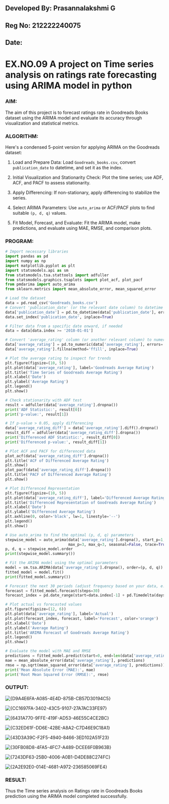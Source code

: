 ## Developed By: Prasannalakshmi G
## Reg No: 212222240075
## Date: 

# EX.NO.09        A project on Time series analysis on ratings rate forecasting using ARIMA model in python


### AIM:
The aim of this project is to forecast ratings rate in Goodreads Books dataset using the ARIMA model and evaluate its accuracy through visualization and statistical metrics.

### ALGORITHM:
Here's a condensed 5-point version for applying ARIMA on the Goodreads dataset:

1. Load and Prepare Data: Load `Goodreads_books.csv`, convert `publication_date` to datetime, and set it as the index.

2. Initial Visualization and Stationarity Check: Plot the time series; use ADF, ACF, and PACF to assess stationarity.

3. Apply Differencing: If non-stationary, apply differencing to stabilize the series.

4. Select ARIMA Parameters: Use `auto_arima` or ACF/PACF plots to find suitable `(p, d, q)` values.

5. Fit Model, Forecast, and Evaluate: Fit the ARIMA model, make predictions, and evaluate using MAE, RMSE, and comparison plots.

   
### PROGRAM:

```python
# Import necessary libraries
import pandas as pd
import numpy as np
import matplotlib.pyplot as plt
import statsmodels.api as sm
from statsmodels.tsa.stattools import adfuller
from statsmodels.graphics.tsaplots import plot_acf, plot_pacf
from pmdarima import auto_arima
from sklearn.metrics import mean_absolute_error, mean_squared_error

# Load the dataset
data = pd.read_csv('Goodreads_books.csv')
# Convert 'publication_date' (or the relevant date column) to datetime and set as index
data['publication_date'] = pd.to_datetime(data['publication_date'], errors='coerce')
data.set_index('publication_date', inplace=True)

# Filter data from a specific date onward, if needed
data = data[data.index >= '2018-01-01']

# Convert 'average_rating' column (or another relevant column) to numeric and handle missing values
data['average_rating'] = pd.to_numeric(data['average_rating'], errors='coerce')
data['average_rating'].fillna(method='ffill', inplace=True)

# Plot the average rating to inspect for trends
plt.figure(figsize=(10, 5))
plt.plot(data['average_rating'], label='Goodreads Average Rating')
plt.title('Time Series of Goodreads Average Rating')
plt.xlabel('Date')
plt.ylabel('Average Rating')
plt.legend()
plt.show()

# Check stationarity with ADF test
result = adfuller(data['average_rating'].dropna())
print('ADF Statistic:', result[0])
print('p-value:', result[1])

# If p-value > 0.05, apply differencing
data['average_rating_diff'] = data['average_rating'].diff().dropna()
result_diff = adfuller(data['average_rating_diff'].dropna())
print('Differenced ADF Statistic:', result_diff[0])
print('Differenced p-value:', result_diff[1])

# Plot ACF and PACF for differenced data
plot_acf(data['average_rating_diff'].dropna())
plt.title('ACF of Differenced Average Rating')
plt.show()
plot_pacf(data['average_rating_diff'].dropna())
plt.title('PACF of Differenced Average Rating')
plt.show()

# Plot Differenced Representation
plt.figure(figsize=(10, 5))
plt.plot(data['average_rating_diff'], label='Differenced Average Rating', color='red')
plt.title('Differenced Representation of Goodreads Average Rating')
plt.xlabel('Date')
plt.ylabel('Differenced Average Rating')
plt.axhline(0, color='black', lw=1, linestyle='--')
plt.legend()
plt.show()

# Use auto_arima to find the optimal (p, d, q) parameters
stepwise_model = auto_arima(data['average_rating'].dropna(), start_p=1, start_q=1,
                            max_p=3, max_q=3, seasonal=False, trace=True)
p, d, q = stepwise_model.order
print(stepwise_model.summary())

# Fit the ARIMA model using the optimal parameters
model = sm.tsa.ARIMA(data['average_rating'].dropna(), order=(p, d, q))
fitted_model = model.fit()
print(fitted_model.summary())

# Forecast the next 30 periods (adjust frequency based on your data, e.g., monthly, daily, etc.)
forecast = fitted_model.forecast(steps=30)
forecast_index = pd.date_range(start=data.index[-1] + pd.Timedelta(days=1), periods=30, freq='M')

# Plot actual vs forecasted values
plt.figure(figsize=(12, 6))
plt.plot(data['average_rating'], label='Actual')
plt.plot(forecast_index, forecast, label='Forecast', color='orange')
plt.xlabel('Date')
plt.ylabel('Average Rating')
plt.title('ARIMA Forecast of Goodreads Average Rating')
plt.legend()
plt.show()

# Evaluate the model with MAE and RMSE
predictions = fitted_model.predict(start=0, end=len(data['average_rating']) - 1)
mae = mean_absolute_error(data['average_rating'], predictions)
rmse = np.sqrt(mean_squared_error(data['average_rating'], predictions))
print('Mean Absolute Error (MAE):', mae)
print('Root Mean Squared Error (RMSE):', rmse)


```

### OUTPUT:
![{D9A4E6FA-A085-4E4D-875B-CB57D30194C5}](https://github.com/user-attachments/assets/bb8731bc-c657-43cd-b06c-26867e5897a8)

![{CC1697FA-3402-43C5-9107-27A7AC33FE97}](https://github.com/user-attachments/assets/3cd8741f-7284-47ae-9014-77b8b3f02282)

![{6431A770-9FFE-419F-AD53-46E55C4CE2BC}](https://github.com/user-attachments/assets/25eba269-e2cf-4d9e-9754-3bd4073199b4)

![{C32ED61F-DD6E-42BE-A8A2-C7D46E9C18A1}](https://github.com/user-attachments/assets/8b802fdc-5ac6-487a-a08c-8396bee42ceb)

![{43D3A39C-F2F5-4940-8466-3ED102A51F23}](https://github.com/user-attachments/assets/1b85fdf0-c425-4592-af9b-d1ae51496c4c)

![{30FB08D8-4FA5-4FC7-A489-DCEE6F0B963B}](https://github.com/user-attachments/assets/a3930bca-912b-4cef-b737-438500e58983)

![{7243DF63-25B0-4006-A0B1-D4DE88C274FC}](https://github.com/user-attachments/assets/180a6b07-2693-4200-b83e-bacec99f19a8)

![{2A2E92E0-014E-4681-A972-236585069FE4}](https://github.com/user-attachments/assets/3b8c8fde-a396-48cf-a30a-a16bd430842f)



### RESULT:
Thus the Time series analysis on Ratings rate in Goodreads Books prediction using the ARIMA model completed successfully.

